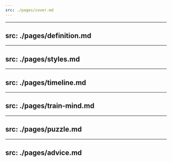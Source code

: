 ```yaml
---
src: ./pages/cover.md
---
```


---
src: ./pages/definition.md
---

---
src: ./pages/styles.md
---

---
src: ./pages/timeline.md
---

---
src: ./pages/train-mind.md
---

---
src: ./pages/puzzle.md
---

---
src: ./pages/advice.md
---